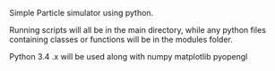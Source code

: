 Simple Particle simulator using python. 

Running scripts will all be in the main directory, while any python files containing classes or functions will be in the modules folder.

Python 3.4 .x will be used along with 
numpy
matplotlib 
pyopengl

